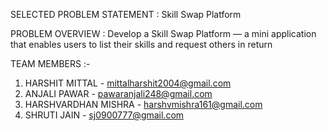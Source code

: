 SELECTED PROBLEM STATEMENT : Skill Swap Platform

PROBLEM OVERVIEW : Develop a Skill Swap Platform — a mini application that enables users to list their skills and request others in return

TEAM MEMBERS :-
1. HARSHIT MITTAL - mittalharshit2004@gmail.com
2. ANJALI PAWAR - pawaranjali248@gmail.com
3. HARSHVARDHAN MISHRA - harshvmishra161@gmail.com
4. SHRUTI JAIN - sj0900777@gmail.com

